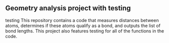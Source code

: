 ## Geometry analysis project with testing
testing
This repository contains a code that measures distances between atoms, determines if these atoms qualify as a bond, and outputs the list of bond lengths.  This project also features testing for all of the functions in the code.
